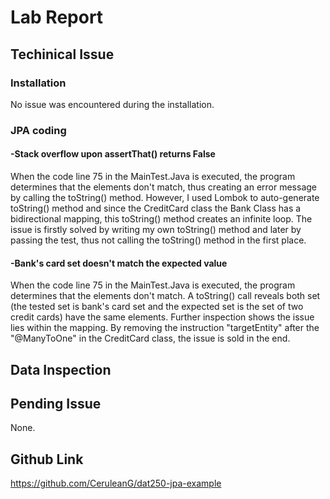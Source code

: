 # Lab Report
## Techinical Issue 
### Installation
No issue was encountered during the installation.
### JPA coding
#### -Stack overflow upon assertThat() returns False
When the code line 75 in the MainTest.Java is executed, the program determines that the elements don't match, thus creating an error message by calling the toString() method. However, I used Lombok to auto-generate toString() method and since the CreditCard class the Bank Class has a bidirectional mapping, this toString() method creates an infinite loop.
The issue is firstly solved by writing my own toString() method and later by passing the test, thus not calling the toString() method in the first place.
#### -Bank's card set doesn't match the expected value
When the code line 75 in the MainTest.Java is executed, the program determines that the elements don't match. A toString() call reveals both set (the tested set is bank's card set and the expected set is the set of two credit cards) have the same elements.
Further inspection shows the issue lies within the mapping. By removing the instruction "targetEntity" after the "@ManyToOne" in the CreditCard class, the issue is sold in the end.
## Data Inspection

## Pending Issue
None.
## Github Link
https://github.com/CeruleanG/dat250-jpa-example
